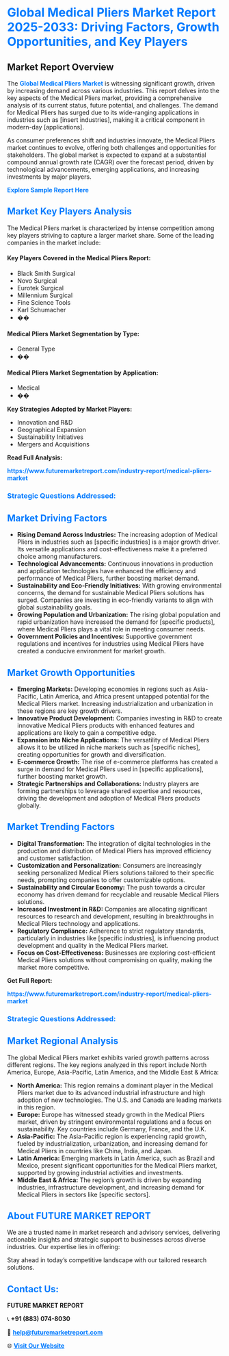 <h1 style="color: #007BFF;">Global Medical Pliers Market Report 2025-2033: Driving Factors, Growth Opportunities, and Key Players</h1>

<section id="overview">
<h2>Market Report Overview</h2>
<p>The <a href="https://www.futuremarketreport.com/industry-report/medical-pliers-market" style="color: #007BFF; text-decoration: none;"><strong>Global Medical Pliers Market</strong></a> is witnessing significant growth, driven by increasing demand across various industries. This report delves into the key aspects of the Medical Pliers market, providing a comprehensive analysis of its current status, future potential, and challenges. The demand for Medical Pliers has surged due to its wide-ranging applications in industries such as [insert industries], making it a critical component in modern-day [applications].</p>
<p>As consumer preferences shift and industries innovate, the Medical Pliers market continues to evolve, offering both challenges and opportunities for stakeholders. The global market is expected to expand at a substantial compound annual growth rate (CAGR) over the forecast period, driven by technological advancements, emerging applications, and increasing investments by major players.</p>
</section>

<section id="overview">
<p><a href="https://www.futuremarketreport.com/request-sample/reportId=118348" style="color: #007BFF; text-decoration: none;"><strong>Explore Sample Report Here</strong></a></p>
</section>

<section id="key-players">
<h2 style="color: #007BFF;">Market Key Players Analysis</h2>
<p>The Medical Pliers market is characterized by intense competition among key players striving to capture a larger market share. Some of the leading companies in the market include:</p>
<h4>Key Players Covered in the Medical Pliers Report:</h4>
<ul><li>Black Smith Surgical</li><li>Novo Surgical</li><li>Eurotek Surgical</li><li>Millennium Surgical</li><li>Fine Science Tools</li><li>Karl Schumacher</li><li>��</li></ul>
<h4>Medical Pliers Market Segmentation by Type:</h4>
<ul><li>General Type</li><li>��</li></ul>

<h4>Medical Pliers Market Segmentation by Application:</h4>
<ul><li>Medical</li><li>��</li></ul>
<p><strong>Key Strategies Adopted by Market Players:</strong></p>
<ul>
<li>Innovation and R&D</li>
<li>Geographical Expansion</li>
<li>Sustainability Initiatives</li>
<li>Mergers and Acquisitions</li>
</ul>
</section>

<section>
<p><strong>Read Full Analysis: </strong></p><a href="https://www.futuremarketreport.com/industry-report/medical-pliers-market" style="color: #007BFF; text-decoration: none;"><strong>https://www.futuremarketreport.com/industry-report/medical-pliers-market</strong></a>
<h3 style="color: #007BFF;">Strategic Questions Addressed:</h3>
</section>

<section id="driving-factors">
<h2 style="color: #007BFF;">Market Driving Factors</h2>
<ul>
<li><strong>Rising Demand Across Industries:</strong> The increasing adoption of Medical Pliers in industries such as [specific industries] is a major growth driver. Its versatile applications and cost-effectiveness make it a preferred choice among manufacturers.</li>
<li><strong>Technological Advancements:</strong> Continuous innovations in production and application technologies have enhanced the efficiency and performance of Medical Pliers, further boosting market demand.</li>
<li><strong>Sustainability and Eco-Friendly Initiatives:</strong> With growing environmental concerns, the demand for sustainable Medical Pliers solutions has surged. Companies are investing in eco-friendly variants to align with global sustainability goals.</li>
<li><strong>Growing Population and Urbanization:</strong> The rising global population and rapid urbanization have increased the demand for [specific products], where Medical Pliers plays a vital role in meeting consumer needs.</li>
<li><strong>Government Policies and Incentives:</strong> Supportive government regulations and incentives for industries using Medical Pliers have created a conducive environment for market growth.</li>
</ul>
</section>

<section id="growth-opportunities">
<h2 style="color: #007BFF;">Market Growth Opportunities</h2>
<ul>
<li><strong>Emerging Markets:</strong> Developing economies in regions such as Asia-Pacific, Latin America, and Africa present untapped potential for the Medical Pliers market. Increasing industrialization and urbanization in these regions are key growth drivers.</li>
<li><strong>Innovative Product Development:</strong> Companies investing in R&D to create innovative Medical Pliers products with enhanced features and applications are likely to gain a competitive edge.</li>
<li><strong>Expansion into Niche Applications:</strong> The versatility of Medical Pliers allows it to be utilized in niche markets such as [specific niches], creating opportunities for growth and diversification.</li>
<li><strong>E-commerce Growth:</strong> The rise of e-commerce platforms has created a surge in demand for Medical Pliers used in [specific applications], further boosting market growth.</li>
<li><strong>Strategic Partnerships and Collaborations:</strong> Industry players are forming partnerships to leverage shared expertise and resources, driving the development and adoption of Medical Pliers products globally.</li>
</ul>
</section>

<section id="trending-factors">
<h2 style="color: #007BFF;">Market Trending Factors</h2>
<ul>
<li><strong>Digital Transformation:</strong> The integration of digital technologies in the production and distribution of Medical Pliers has improved efficiency and customer satisfaction.</li>
<li><strong>Customization and Personalization:</strong> Consumers are increasingly seeking personalized Medical Pliers solutions tailored to their specific needs, prompting companies to offer customizable options.</li>
<li><strong>Sustainability and Circular Economy:</strong> The push towards a circular economy has driven demand for recyclable and reusable Medical Pliers solutions.</li>
<li><strong>Increased Investment in R&D:</strong> Companies are allocating significant resources to research and development, resulting in breakthroughs in Medical Pliers technology and applications.</li>
<li><strong>Regulatory Compliance:</strong> Adherence to strict regulatory standards, particularly in industries like [specific industries], is influencing product development and quality in the Medical Pliers market.</li>
<li><strong>Focus on Cost-Effectiveness:</strong> Businesses are exploring cost-efficient Medical Pliers solutions without compromising on quality, making the market more competitive.</li>
</ul>
</section>

<section>
<p><strong>Get Full Report: </strong></p><a href="https://www.futuremarketreport.com/industry-report/medical-pliers-market" style="color: #007BFF; text-decoration: none;"><strong>https://www.futuremarketreport.com/industry-report/medical-pliers-market</strong></a>
<h3 style="color: #007BFF;">Strategic Questions Addressed:</h3>
</section>


<section id="regional-analysis">
<h2 style="color: #007BFF;">Market Regional Analysis</h2>
<p>The global Medical Pliers market exhibits varied growth patterns across different regions. The key regions analyzed in this report include North America, Europe, Asia-Pacific, Latin America, and the Middle East & Africa:</p>
<ul>
<li><strong>North America:</strong> This region remains a dominant player in the Medical Pliers market due to its advanced industrial infrastructure and high adoption of new technologies. The U.S. and Canada are leading markets in this region.</li>
<li><strong>Europe:</strong> Europe has witnessed steady growth in the Medical Pliers market, driven by stringent environmental regulations and a focus on sustainability. Key countries include Germany, France, and the U.K.</li>
<li><strong>Asia-Pacific:</strong> The Asia-Pacific region is experiencing rapid growth, fueled by industrialization, urbanization, and increasing demand for Medical Pliers in countries like China, India, and Japan.</li>
<li><strong>Latin America:</strong> Emerging markets in Latin America, such as Brazil and Mexico, present significant opportunities for the Medical Pliers market, supported by growing industrial activities and investments.</li>
<li><strong>Middle East & Africa:</strong> The region’s growth is driven by expanding industries, infrastructure development, and increasing demand for Medical Pliers in sectors like [specific sectors].</li>
</ul>
</section>

<footer>
<h2 style="color: #007BFF;">About FUTURE MARKET REPORT</h2>
<p>We are a trusted name in market research and advisory services, delivering actionable insights and strategic support to businesses across diverse industries. Our expertise lies in offering:</p>

<p>Stay ahead in today’s competitive landscape with our tailored research solutions.</p>

<h2 style="color: #007BFF;">Contact Us:</h2>
<p><strong>FUTURE MARKET REPORT</strong></p>
<p>📞 <strong>+91 (883) 074-8030</strong></p>
<p>📧 <strong><a href="mailto:help@futuremarketreport.com" style="color: #007BFF;">help@futuremarketreport.com</a></strong></p>
<p>🌐 <strong><a href="https://www.futuremarketreport.com/" style="color: #007BFF;">Visit Our Website</a></strong></p>
</footer>